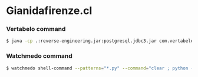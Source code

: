 # Gianidafirenze.cl


### Vertabelo command


```sh
$ java -cp .:reverse-engineering.jar:postgresql.jdbc3.jar com.vertabelo.reverse.Main -url jdbc:postgresql://localhost:5432/giani -user yichun -password chachun88 -o output.xml
```


### Watchmedo command

```sh
$ watchmedo shell-command --patterns="*.py" --command="clear ; python -m test" --recursive /Users/ricardo/git_loadingplay/giani.git/
```
